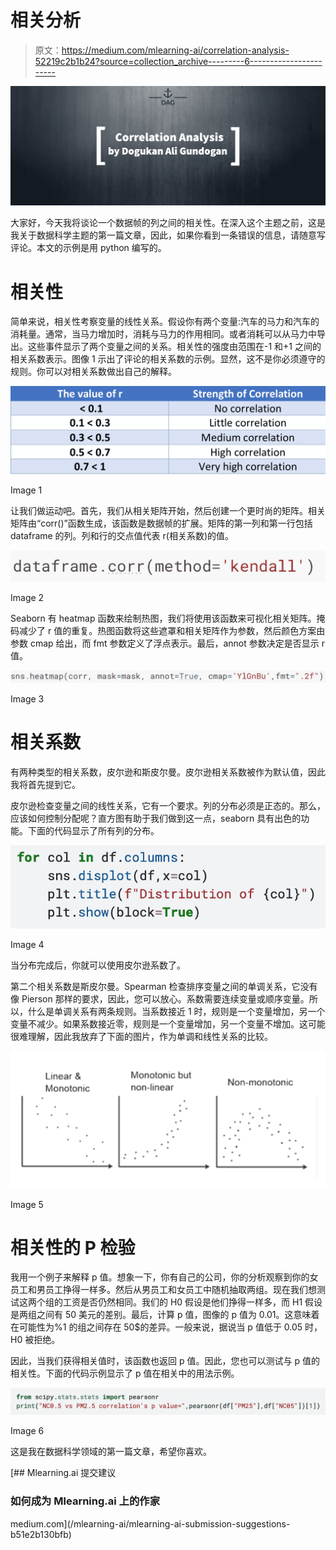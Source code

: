 # 相关分析

> 原文：<https://medium.com/mlearning-ai/correlation-analysis-52219c2b1b24?source=collection_archive---------6----------------------->

![](img/991577399e7fe667c202ec8bc03da05d.png)

大家好，今天我将谈论一个数据帧的列之间的相关性。在深入这个主题之前，这是我关于数据科学主题的第一篇文章，因此，如果你看到一条错误的信息，请随意写评论。本文的示例是用 python 编写的。

# **相关性**

简单来说，相关性考察变量的线性关系。假设你有两个变量:汽车的马力和汽车的消耗量。通常，当马力增加时，消耗与马力的作用相同。或者消耗可以从马力中导出。这些事件显示了两个变量之间的关系。相关性的强度由范围在-1 和+1 之间的相关系数表示。图像 1 示出了评论的相关系数的示例。显然，这不是你必须遵守的规则。你可以对相关系数做出自己的解释。

![](img/09ba543eb673972d73cbfcfc6c2e110a.png)

Image 1

让我们做运动吧。首先，我们从相关矩阵开始，然后创建一个更时尚的矩阵。相关矩阵由“corr()”函数生成，该函数是数据帧的扩展。矩阵的第一列和第一行包括 dataframe 的列。列和行的交点值代表 r(相关系数)的值。

![](img/f24f11f8ee4fdb1b7129d2c8e21311ab.png)

Image 2

Seaborn 有 heatmap 函数来绘制热图，我们将使用该函数来可视化相关矩阵。掩码减少了 r 值的重复。热图函数将这些遮罩和相关矩阵作为参数，然后颜色方案由参数 cmap 给出，而 fmt 参数定义了浮点表示。最后，annot 参数决定是否显示 r 值。

![](img/e83d9406fca7a5a8804bfda0e8b4f3a0.png)

Image 3

# **相关系数**

有两种类型的相关系数，皮尔逊和斯皮尔曼。皮尔逊相关系数被作为默认值，因此我将首先提到它。

皮尔逊检查变量之间的线性关系，它有一个要求。列的分布必须是正态的。那么，应该如何控制分配呢？直方图有助于我们做到这一点，seaborn 具有出色的功能。下面的代码显示了所有列的分布。

![](img/394231b04c83b78eadd9064c857060c9.png)

Image 4

当分布完成后，你就可以使用皮尔逊系数了。

第二个相关系数是斯皮尔曼。Spearman 检查排序变量之间的单调关系，它没有像 Pierson 那样的要求，因此，您可以放心。系数需要连续变量或顺序变量。所以，什么是单调关系有两条规则。当系数接近 1 时，规则是一个变量增加，另一个变量不减少。如果系数接近零，规则是一个变量增加，另一个变量不增加。这可能很难理解，因此我放弃了下面的图片，作为单调和线性关系的比较。

![](img/2bd19a1d95ced8e1a9b1eaf01dfa01cf.png)

Image 5

# **相关性的 P 检验**

我用一个例子来解释 p 值。想象一下，你有自己的公司，你的分析观察到你的女员工和男员工挣得一样多。然后从男员工和女员工中随机抽取两组。现在我们想测试这两个组的工资是否仍然相同。我们的 H0 假设是他们挣得一样多，而 H1 假设是两组之间有 50 美元的差别。最后，计算 p 值，图像的 p 值为 0.01。这意味着在可能性为%1 的组之间存在 50$的差异。一般来说，据说当 p 值低于 0.05 时，H0 被拒绝。

因此，当我们获得相关值时，该函数也返回 p 值。因此，您也可以测试与 p 值的相关性。下面的代码示例显示了 p 值在相关中的用法示例。

![](img/2f0df012d10ba76a20e21d41753768dc.png)

Image 6

这是我在数据科学领域的第一篇文章，希望你喜欢。

[](/mlearning-ai/mlearning-ai-submission-suggestions-b51e2b130bfb) [## Mlearning.ai 提交建议

### 如何成为 Mlearning.ai 上的作家

medium.com](/mlearning-ai/mlearning-ai-submission-suggestions-b51e2b130bfb)